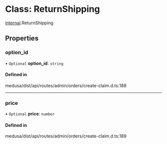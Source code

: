 # Class: ReturnShipping

[internal](../modules/internal-14.md).ReturnShipping

## Properties

### option\_id

• `Optional` **option\_id**: `string`

#### Defined in

medusa/dist/api/routes/admin/orders/create-claim.d.ts:188

___

### price

• `Optional` **price**: `number`

#### Defined in

medusa/dist/api/routes/admin/orders/create-claim.d.ts:189
